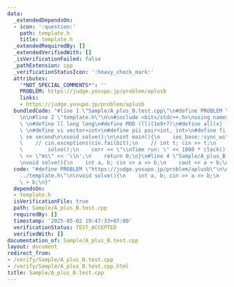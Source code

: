 ```yaml
---
data:
  _extendedDependsOn:
  - icon: ':question:'
    path: template.h
    title: template.h
  _extendedRequiredBy: []
  _extendedVerifiedWith: []
  _isVerificationFailed: false
  _pathExtension: cpp
  _verificationStatusIcon: ':heavy_check_mark:'
  attributes:
    '*NOT_SPECIAL_COMMENTS*': ''
    PROBLEM: https://judge.yosupo.jp/problem/aplusb
    links:
    - https://judge.yosupo.jp/problem/aplusb
  bundledCode: "#line 1 \"Sample/A_plus_B.test.cpp\"\n#define PROBLEM \"https://judge.yosupo.jp/problem/aplusb\"\
    \n\n#line 2 \"template.h\"\n\n#include <bits/stdc++.h>\nusing namespace std;\n\
    \ \n#define ll long long\n#define MOD (ll)(1e9+7)\n#define all(x) (x).begin(),(x).end()\n\
    \ \n#define vi vector<int>\n#define pii pair<int, int>\n#define fi first\n#define\
    \ se second\n\nvoid solve();\n\nint main(){\n    ios_base::sync_with_stdio(false);cin.tie(NULL);\n\
    \    // cin.exceptions(cin.failbit);\n    // int t; cin >> t;\n    // while(t--)\n\
    \        solve();\n    cerr << \"\\nTime run: \" << 1000 * clock() / CLOCKS_PER_SEC\
    \ << \"ms\" << '\\n';\n    return 0;\n}\n#line 4 \"Sample/A_plus_B.test.cpp\"\n\
    \nvoid solve(){\n    int a, b; cin >> a >> b;\n    cout << a + b;\n}\n"
  code: "#define PROBLEM \"https://judge.yosupo.jp/problem/aplusb\"\n\n#include \"\
    ../template.h\"\n\nvoid solve(){\n    int a, b; cin >> a >> b;\n    cout << a\
    \ + b;\n}"
  dependsOn:
  - template.h
  isVerificationFile: true
  path: Sample/A_plus_B.test.cpp
  requiredBy: []
  timestamp: '2025-05-02 19:47:33+07:00'
  verificationStatus: TEST_ACCEPTED
  verifiedWith: []
documentation_of: Sample/A_plus_B.test.cpp
layout: document
redirect_from:
- /verify/Sample/A_plus_B.test.cpp
- /verify/Sample/A_plus_B.test.cpp.html
title: Sample/A_plus_B.test.cpp
---
```

